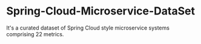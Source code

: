 # Spring-Cloud-Microservice-DataSet
It's a curated dataset of Spring Cloud style microservice systems comprising 22 metrics.
